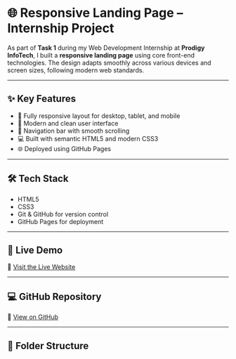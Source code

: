 # 🌐 Responsive Landing Page – Internship Project

As part of **Task 1** during my Web Development Internship at **Prodigy InfoTech**, I built a **responsive landing page** using core front-end technologies. The design adapts smoothly across various devices and screen sizes, following modern web standards.

---

## ✨ Key Features

- 📱 Fully responsive layout for desktop, tablet, and mobile
- 🎨 Modern and clean user interface
- 🔗 Navigation bar with smooth scrolling
- 💻 Built with semantic HTML5 and modern CSS3
- 🌐 Deployed using GitHub Pages

---

## 🛠️ Tech Stack

- HTML5  
- CSS3  
- Git & GitHub for version control  
- GitHub Pages for deployment

---

## 🚀 Live Demo

🔗 [Visit the Live Website](https://lnkd.in/dMzYaEMF)

---

## 💻 GitHub Repository

📁 [View on GitHub](https://lnkd.in/d_ZWhiH9)

---

## 📁 Folder Structure
